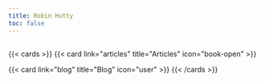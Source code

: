 ```yaml
---
title: Robin Hutty
toc: false
---
```


##

{{< cards >}}
  {{< card link="articles" title="Articles" icon="book-open" >}}

  {{< card link="blog" title="Blog" icon="user" >}}
{{< /cards >}}
